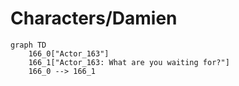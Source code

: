 # Characters/Damien


```mermaid
graph TD
    166_0["Actor_163"]
    166_1["Actor_163: What are you waiting for?"]
    166_0 --> 166_1
```